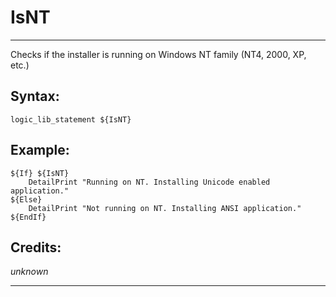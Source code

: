 # IsNT

---

Checks if the installer is running on Windows NT family (NT4, 2000, XP, etc.)

## Syntax:

	logic_lib_statement ${IsNT}

## Example:

	${If} ${IsNT}
		DetailPrint "Running on NT. Installing Unicode enabled application."
	${Else}
		DetailPrint "Not running on NT. Installing ANSI application."
	${EndIf}

## Credits:

*unknown*

---

